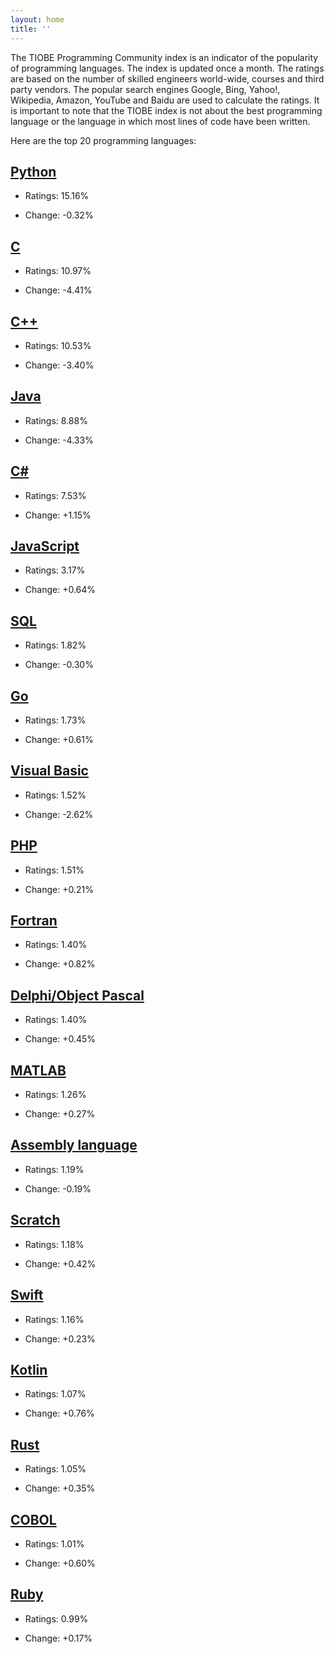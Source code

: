 ```yaml
---
layout: home
title: ''
---
```



The TIOBE Programming Community index is an indicator of the popularity of programming languages. The index is updated once a month. The ratings are based on the number of skilled engineers world-wide, courses and third party vendors. The popular search engines Google, Bing, Yahoo!, Wikipedia, Amazon, YouTube and Baidu are used to calculate the ratings. It is important to note that the TIOBE index is not about the best programming language or the language in which most lines of code have been written.

Here are the top 20 programming languages:

## [Python](pages/python.md)

- Ratings: 15.16%

- Change: -0.32%

## [C](pages/c.md)

- Ratings: 10.97%

- Change: -4.41%

## [C++](pages/cpp.md)

- Ratings: 10.53%

- Change: -3.40%

## [Java](pages/java.md)

- Ratings: 8.88%

- Change: -4.33%

## [C#](pages/csharp.md)

- Ratings: 7.53%

- Change: +1.15%

## [JavaScript](pages/javascript.md)

- Ratings: 3.17%

- Change: +0.64%

## [SQL](pages/sql.md)

- Ratings: 1.82%

- Change: -0.30%

## [Go](pages/go.md)

- Ratings: 1.73%

- Change: +0.61%

## [Visual Basic](pages/visualbasic.md)

- Ratings: 1.52%

- Change: -2.62%

## [PHP](pages/php.md)

- Ratings: 1.51%

- Change: +0.21%

## [Fortran](pages/fortran.md)

- Ratings: 1.40%

- Change: +0.82%

## [Delphi/Object Pascal](pages/delphiobjectpascal.md)

- Ratings: 1.40%

- Change: +0.45%

## [MATLAB](pages/matlab.md)

- Ratings: 1.26%

- Change: +0.27%

## [Assembly language](pages/assemblylanguage.md)

- Ratings: 1.19%

- Change: -0.19%

## [Scratch](pages/scratch.md)

- Ratings: 1.18%

- Change: +0.42%

## [Swift](pages/swift.md)

- Ratings: 1.16%

- Change: +0.23%

## [Kotlin](pages/kotlin.md)

- Ratings: 1.07%

- Change: +0.76%

## [Rust](pages/rust.md)

- Ratings: 1.05%

- Change: +0.35%

## [COBOL](pages/cobol.md)

- Ratings: 1.01%

- Change: +0.60%

## [Ruby](pages/ruby.md)

- Ratings: 0.99%

- Change: +0.17%
